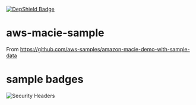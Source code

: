 [![DepShield Badge](https://depshield.sonatype.org/badges/vfchoopulsifi/serverless-angularjs-todo/depshield.svg)](https://depshield.github.io)

# aws-macie-sample
From https://github.com/aws-samples/amazon-macie-demo-with-sample-data

# sample badges

![Security Headers](https://img.shields.io/security-headers?style=plastic&url=https%3A%2F%2Fapp.pulsifi.me)
